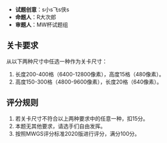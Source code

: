 - **试题创意**：s小s飞s侠s
- **命题人**：R大次郎
- **审题人**：MW杯试题组

## 关卡要求

从以下两种尺寸中任选一种作为关卡尺寸：

1. 长度200-400格（6400-12800像素），高度15格（480像素）。
2. 高度150-300格（4800-9600像素），长度20格（640像素）。

## 评分规则

1. 若关卡尺寸不符合以上两种要求中的任意一种，扣15分。
2. 本题无其他要求，请选手们自由发挥。
3. 按照MWGS评分标准2020版进行评分，满分100分。